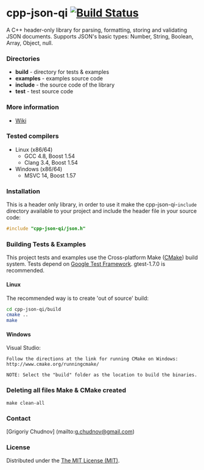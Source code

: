 # cpp-json-qi [![Build Status](https://travis-ci.org/gchudnov/cpp-json-qi.svg?branch=master)](https://travis-ci.org/gchudnov/cpp-json-qi)

A C++ header-only library for parsing, formatting, storing and validating JSON documents.
Supports JSON's basic types: Number, String, Boolean, Array, Object, null.


### Directories

* **build** - directory for tests & examples
* **examples** - examples source code
* **include** - the source code of the library
* **test** - test source code

### More information

* [Wiki](https://github.com/gchudnov/cpp-json-qi/wiki)

### Tested compilers

* Linux (x86/64)
   * GCC 4.8, Boost 1.54
   * Clang 3.4, Boost 1.54
* Windows (x86/64)
   * MSVC 14, Boost 1.57

### Installation

This is a header only library, in order to use it make the cpp-json-qi-`include` directory available to your project and include the header file in your source code:

```c++
#include "cpp-json-qi/json.h"
```

### Building Tests & Examples

This project tests and examples use the Cross-platform Make ([CMake](http://www.cmake.org/)) build system.
Tests depend on [Google Test Framework](https://code.google.com/p/googletest/). gtest-1.7.0 is recommended.

#### Linux

The recommended way is to create 'out of source' build:

```bash
cd cpp-json-qi/build
cmake ..
make
```

#### Windows

Visual Studio:
 
    Follow the directions at the link for running CMake on Windows:
    http://www.cmake.org/runningcmake/
    
    NOTE: Select the "build" folder as the location to build the binaries.


### Deleting all files Make & CMake created 

```
make clean-all
```

### Contact

[Grigoriy Chudnov] (mailto:g.chudnov@gmail.com)

### License

Distributed under the [The MIT License (MIT)](https://github.com/gchudnov/cpp-json-qi/blob/master/LICENSE).
